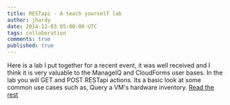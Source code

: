 ```yaml
---
title: RESTapi - A teach yourself lab
author: jhardy
date: 2014-12-03 05:00:00 UTC
tags: collaboration
comments: true
published: true
---
```


Here is a lab I put together for a recent event, it was well received and I think it is very valuable to the ManageIQ and CloudForms user bases. In the lab you will GET and POST RESTapi actions. Its a basic look at some common use cases such as, Query a VM's hardware inventory. [Read the rest](http://cloudformsnow.com/?post=367)